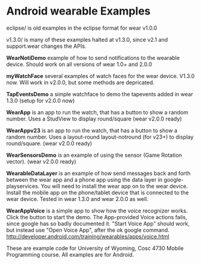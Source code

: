 Android wearable Examples
========

eclipse/ is old examples in the eclipse format for wear v1.0.0 

v1.3.0/ is many of these examples halted at v1.3.0, since v2.1 and support.wear changes the APIs.

<b>WearNotiDemo</b> example of how to send notifications to the wearable device.  Should work on all versions of wear 1.0+ and 2.0.0

<b>myWatchFace</b> several examples of watch faces for the wear device.  V1.3.0 now.  Will work in v2.0.0, but some methods are depricated. 

<b>TapEventsDemo</b> a simple watchface to demo the tapevents added in wear 1.3.0 (setup for v2.0.0 now)

<b>WearApp</b> is an app to run the watch, that has a button to show a random number.  Uses a StudView to display round/square  (wear v2.0.0 ready)

<b>WearAppv23</b> is an app to run the watch, that has a button to show a random number.  Uses a layout-round layout-notround (for v23+) to display round/square.  (wear v2.0.0 ready)

<b>WearSensorsDemo</b> is an example of using the sensor (Game Rotation vector). (wear v2.0.0 ready)

<b>WearableDataLayer</b> is an example of how send messages back and forth between the wear app and a phone app using the data layer in google-playservices.  You will need to install the wear app on to the wear device.  Install the mobile app on the phone/tablet device that is connected to the wear device.  Tested in wear 1.3.0 and wear 2.0.0 as well.

<b>WearAppVoice</b> is a simple app to show how the voice recognizer works. Click the button to start the demo.   The App-provided Voice actions fails, since google has so badly documented it.   "Start Voice App" should work, but instead use "Open Voice App", after the ok google command.  http://developer.android.com/training/wearables/apps/voice.html 


These are example code for University of Wyoming, Cosc 4730 Mobile Programming course. All examples are for Android.
